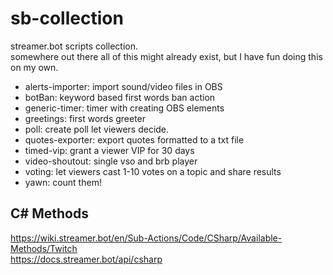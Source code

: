 # sb-collection

streamer.bot scripts collection.  
somewhere out there all of this might already exist, but I have fun doing this on my own.  

- alerts-importer: import sound/video files in OBS
- botBan: keyword based first words ban action
- generic-timer: timer with creating OBS elements
- greetings: first words greeter
- poll: create poll let viewers decide.
- quotes-exporter: export quotes formatted to a txt file
- timed-vip: grant a viewer VIP for 30 days
- video-shoutout: single vso and brb player
- voting: let viewers cast 1-10 votes on a topic and share results
- yawn: count them!

## C# Methods

https://wiki.streamer.bot/en/Sub-Actions/Code/CSharp/Available-Methods/Twitch  
https://docs.streamer.bot/api/csharp
